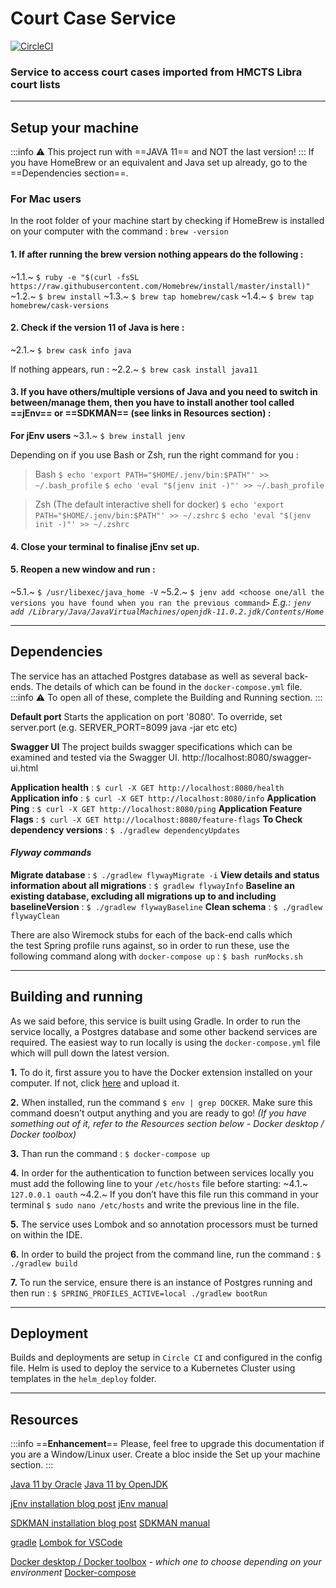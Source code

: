 # Court Case Service
[![CircleCI](https://circleci.com/gh/ministryofjustice/court-case-service.svg?style=svg)](https://circleci.com/gh/ministryofjustice/court-case-service)

### Service to access court cases imported from HMCTS Libra court lists


---


## Setup your machine

:::info 
⚠️ This project run with ==JAVA 11== and NOT the last version!
:::
If you have HomeBrew or an equivalent and Java set up already, go to the ==Dependencies section==.


### For Mac users
In the root folder of your machine start by checking if HomeBrew is installed on your computer with the command : `brew -version` 

#### 1. If after running the brew version nothing appears do the following :
~1.1.~ `$ ruby -e "$(curl -fsSL https://raw.githubusercontent.com/Homebrew/install/master/install)"`
~1.2.~ `$ brew install`
~1.3.~ `$ brew tap homebrew/cask`
~1.4.~ `$ brew tap homebrew/cask-versions`

#### 2. Check if the version 11 of Java is here :
~2.1.~ `$ brew cask info java`

If nothing appears, run :
~2.2.~ `$ brew cask install java11`

#### 3. If you have others/multiple versions of Java and you need to switch in between/manage them, then you have to install another tool called ==jEnv== or ==SDKMAN== (see links in Resources section) : 

**For jEnv users**
~3.1.~ `$ brew install jenv`

Depending on if you use Bash or Zsh, run the right command for you :
> Bash
`$ echo 'export PATH="$HOME/.jenv/bin:$PATH"' >> ~/.bash_profile`
`$ echo 'eval "$(jenv init -)"' >> ~/.bash_profile`

> Zsh (The default interactive shell for docker)
`$ echo 'export PATH="$HOME/.jenv/bin:$PATH"' >> ~/.zshrc`
`$ echo 'eval "$(jenv init -)"' >> ~/.zshrc`

#### 4. Close your terminal to finalise jEnv set up.

#### 5. Reopen a new window and run :   
~5.1.~ `$ /usr/libexec/java_home -V` 
~5.2.~ `$ jenv add <choose one/all the versions you have found when you ran the previous command>`
*E.g.: `jenv add /Library/Java/JavaVirtualMachines/openjdk-11.0.2.jdk/Contents/Home`*


---

## Dependencies

The service has an attached Postgres database as well as several back-ends. The details of which can be found in the `docker-compose.yml` file.
:::info
⚠️ To open all of these, complete the Building and Running section.
:::

**Default port**
Starts the application on port '8080'. To override, set server.port (e.g. SERVER_PORT=8099 java -jar etc etc)

**Swagger UI**
The project builds swagger specifications which can be examined and tested via the Swagger UI. http://localhost:8080/swagger-ui.html

**Application health** : `$ curl -X GET http://localhost:8080/health`
**Application info** : `$ curl -X GET http://localhost:8080/info`
**Application Ping** : `$ curl -X GET http://localhost:8080/ping`
**Application Feature Flags** : `$ curl -X GET http://localhost:8080/feature-flags`
**To Check dependency versions** : `$ ./gradlew dependencyUpdates`

#### *Flyway commands*
**Migrate database** : `$ ./gradlew flywayMigrate -i`
**View details and status information about all migrations** : `$ gradlew flywayInfo`
**Baseline an existing database, excluding all migrations up to and including baselineVersion** :  `$ ./gradlew flywayBaseline`
**Clean schema** : `$ ./gradlew flywayClean`


There are also Wiremock stubs for each of the back-end calls which the test Spring profile runs against, so in order to run these, use the following command along with `docker-compose up` : `$ bash runMocks.sh`



---

## Building and running

As we said before, this service is built using Gradle. In order to run the service locally, a Postgres database and some other backend services are required. The easiest way to run locally is using the `docker-compose.yml` file which will pull down the latest version. 

**1.** To do it, first assure you to have the Docker extension installed on your computer. If not, click [here](https://hub.docker.com/editions/community/docker-ce-desktop-mac/) and upload it.

**2.** When installed, run the command `$ env | grep DOCKER`. Make sure this command doesn’t output anything and you are ready to go! *(If you have something out of it, refer to the Resources section below - Docker desktop / Docker toolbox)*

**3.** Than run the command : `$ docker-compose up`

**4.** In order for the authentication to function between services locally you must add the following line to your `/etc/hosts` file before starting:
~4.1.~ `127.0.0.1 oauth`
~4.2.~ If you don’t have this file run this command in your terminal `$ sudo nano /etc/hosts` and write the previous line in the file.

**5.** The service uses Lombok and so annotation processors must be turned on within the IDE.

**6.** In order to build the project from the command line, run the command :
    `$ ./gradlew build`

**7.** To run the service, ensure there is an instance of Postgres running and then run :
    `$ SPRING_PROFILES_ACTIVE=local ./gradlew bootRun`


---

## Deployment

Builds and deployments are setup in `Circle CI` and configured in the config file.
Helm is used to deploy the service to a Kubernetes Cluster using templates in the `helm_deploy` folder.



---

## Resources

:::info 
==**Enhancement**==
Please, feel free to upgrade this documentation if you are a Window/Linux user. Create a bloc inside the Set up your machine section.
:::


[Java 11 by Oracle](https://www.oracle.com/java/technologies/javase-jdk11-downloads.html)
[Java 11 by OpenJDK](https://developers.redhat.com/products/openjdk/download)

[jEnv installation blog post](https://medium.com/@brunofrascino/working-with-multiple-java-versions-in-macos-9a9c4f15615a)
[jEnv manual](https://www.jenv.be/)

[SDKMAN installation blog post](https://hackernoon.com/using-sdkman-to-manage-java-versions-7fde0d38c501)
[SDKMAN manual](https://sdkman.io/)

[gradle](https://gradle.org/install/)
[Lombok for VSCode](https://marketplace.visualstudio.com/items?itemName=GabrielBB.vscode-lombok)

[Docker desktop / Docker toolbox](https://docs.docker.com/docker-for-mac/docker-toolbox/) *- which one to choose depending on your environment*
[Docker-compose](https://docs.docker.com/compose/reference/up/)
